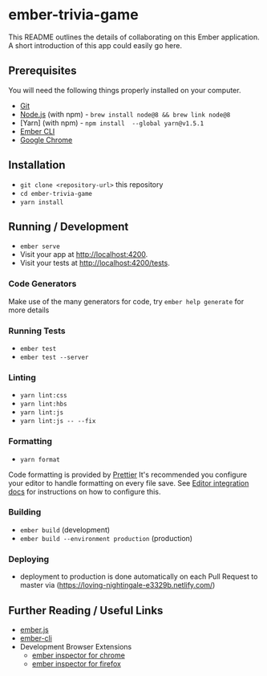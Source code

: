 # ember-trivia-game

This README outlines the details of collaborating on this Ember application.
A short introduction of this app could easily go here.

## Prerequisites

You will need the following things properly installed on your computer.

* [Git](https://git-scm.com/)
* [Node.js](https://nodejs.org/) (with npm) - `brew install node@8 && brew link node@8`
* [Yarn] (with npm) - `npm install  --global yarn@v1.5.1`
* [Ember CLI](https://ember-cli.com/)
* [Google Chrome](https://google.com/chrome/)

## Installation

* `git clone <repository-url>` this repository
* `cd ember-trivia-game`
* `yarn install`

## Running / Development

* `ember serve`
* Visit your app at [http://localhost:4200](http://localhost:4200).
* Visit your tests at [http://localhost:4200/tests](http://localhost:4200/tests).

### Code Generators

Make use of the many generators for code, try `ember help generate` for more details

### Running Tests

* `ember test`
* `ember test --server`

### Linting

* `yarn lint:css`
* `yarn lint:hbs`
* `yarn lint:js`
* `yarn lint:js -- --fix`

### Formatting

* `yarn format`

Code formatting is provided by [Prettier](https://github.com/prettier/prettier)
It's recommended you configure your editor to handle formatting on every file save. See [Editor integration docs](https://prettier.io/docs/en/editors.html) for instructions on how to configure this.

### Building

* `ember build` (development)
* `ember build --environment production` (production)

### Deploying

* deployment to production is done automatically on each Pull Request to master via (https://loving-nightingale-e3329b.netlify.com/)

## Further Reading / Useful Links

* [ember.js](https://emberjs.com/)
* [ember-cli](https://ember-cli.com/)
* Development Browser Extensions
  * [ember inspector for chrome](https://chrome.google.com/webstore/detail/ember-inspector/bmdblncegkenkacieihfhpjfppoconhi)
  * [ember inspector for firefox](https://addons.mozilla.org/en-US/firefox/addon/ember-inspector/)
